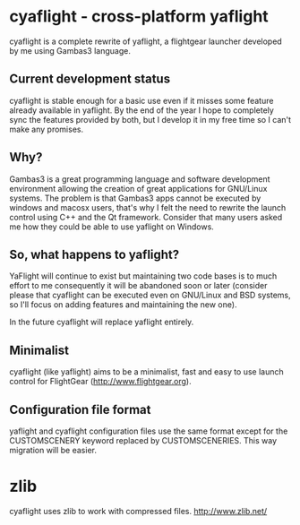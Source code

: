 cyaflight - cross-platform yaflight
===================================

cyaflight is a complete rewrite of yaflight, a flightgear launcher developed by me using Gambas3 language.

Current development status
--------------------------

cyaflight is stable enough for a basic use even if it misses some feature already available in yaflight.
By the end of the year I hope to completely sync the features provided by both, but I develop it in my free time
so I can't make any promises.

Why?
----

Gambas3 is a great programming language and software development environment allowing the creation of great applications 
for GNU/Linux systems. 
The problem is that Gambas3 apps cannot be executed by windows and macosx users, that's why I felt the need 
to rewrite the launch control using C++ and the Qt framework.
Consider that many users asked me how they could be able to use yaflight on Windows.

So, what happens to yaflight?
-----------------------------

YaFlight will continue to exist but maintaining two code bases is to much effort to me
consequently it will be abandoned soon or later (consider please that cyaflight can be executed 
even on GNU/Linux and BSD systems, so I'll focus on adding features and maintaining the new one).

In the future cyaflight will replace yaflight entirely.

Minimalist
----------

cyaflight (like yaflight) aims to be a minimalist, fast and easy to use launch control for FlightGear (http://www.flightgear.org).

Configuration file format
-------------------------

yaflight and cyaflight configuration files use the same format except for the CUSTOMSCENERY keyword replaced by
 CUSTOMSCENERIES. This way migration will be easier.

zlib
====

cyaflight uses zlib to work with compressed files.
http://www.zlib.net/

